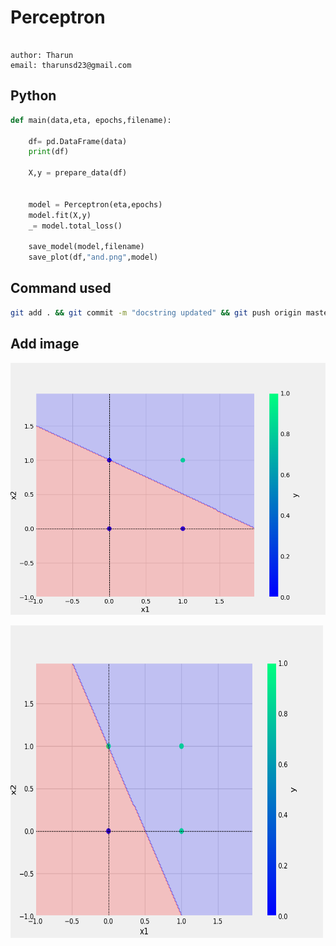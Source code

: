 # Perceptron
```

author: Tharun
email: tharunsd23@gmail.com

```
## Python
``` Python
def main(data,eta, epochs,filename):

    df= pd.DataFrame(data)
    print(df)

    X,y = prepare_data(df)
   

    model = Perceptron(eta,epochs)
    model.fit(X,y)
    _= model.total_loss()

    save_model(model,filename)
    save_plot(df,"and.png",model)
```
## Command used
```bash
git add . && git commit -m "docstring updated" && git push origin master
```
## Add image 
![sample Image](plots/and.png)

<img src="plots/or.png" alt="or.png" width="500" height="500">
